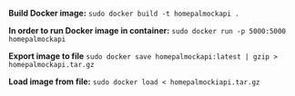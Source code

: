 **Build Docker image:**
`sudo docker build -t homepalmockapi .`

**In order to run Docker image in container:**
`sudo docker run -p 5000:5000 homepalmockapi`

**Export image to file**
`sudo docker save homepalmockapi:latest | gzip > homepalmockapi.tar.gz`

**Load image from file:**
`sudo docker load < homepalmockiapi.tar.gz`




